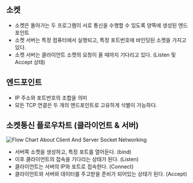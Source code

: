 ## 소켓
* 소켓은 돌아가는 두 프로그램이 서로 통신을 수행할 수 있도록 양쪽에 생성된 엔드포인트
* 소켓 서버는 특정 컴퓨터에서 실행되고, 특정 포트번호에 바인딩된 소켓을 가지고 있다.
* 소켓 서버는 클라이언트 소켓의 요청이 올 때까지 기다리고 있다. (Listen 및 Accept 상태)

## 엔드포인트
* IP 주소와 포트번호의 조합을 의미
* 모든 TCP 연결은 두 개의 엔드포인트로 고유하게 식별이 가능하다.

## 소켓통신 플로우차트 (클라이언트 & 서버)
![Flow Chart About Client And Server Socket Networking](https://www.codeproject.com/KB/IP/586000/network4_thumb_4_.png "Socket Networking")
* 서버쪽 소켓을 생성하고, 특정 포트를 열어둔다. (bind)
* 이후 클라이언트의 접속을 기다리는 상태가 된다. (Listen)
* 클라이언트는 서버의 IP와 포트로 접속한다. (Connect)
* 클라이언트와 서버와 데이터를 주고받을 준비가 되어있는 상태가 된다. (Accept)

